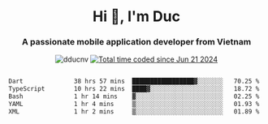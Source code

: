 <h1 align="center">
  Hi 👋, I'm  Duc</h1>
<h3 align="center">A passionate mobile application developer from Vietnam</h3>  
  
<p align="center"> <img src="https://komarev.com/ghpvc/?username=dducnv&label=Profile%20views&color=0e75b6&style=flat" alt="dducnv" /> 
<a href="https://wakatime.com/@4d2a2cd9-1bcb-4dd1-84a4-dce128a35137"><img src="https://wakatime.com/badge/user/4d2a2cd9-1bcb-4dd1-84a4-dce128a35137.svg" alt="Total time coded since Jun 21 2024" /></a>
</p>  

<div style="width: 100vw; overflow-x: auto; flex:center">
  <!--START_SECTION:waka-->

```txt
Dart              38 hrs 57 mins  █████████████████▓░░░░░░░   70.25 %
TypeScript        10 hrs 22 mins  ████▓░░░░░░░░░░░░░░░░░░░░   18.72 %
Bash              1 hr 14 mins    ▓░░░░░░░░░░░░░░░░░░░░░░░░   02.25 %
YAML              1 hr 4 mins     ▒░░░░░░░░░░░░░░░░░░░░░░░░   01.93 %
XML               1 hr 2 mins     ▒░░░░░░░░░░░░░░░░░░░░░░░░   01.89 %
```

<!--END_SECTION:waka-->
</div>




  
